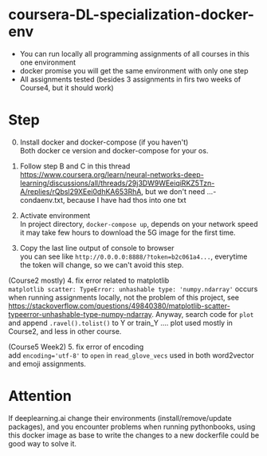# coursera-DL-specialization-docker-env
- You can run locally all programming assignments of all courses in this one environment
- docker promise you will get the same environment with only one step
- All assignments tested (besides 3 assignments in firs two weeks of Course4, but it should work)

# Step
0. Install docker and docker-compose (if you haven't)  
Both docker ce version and docker-compose for your os.

1. Follow step B and C in this thread  
https://www.coursera.org/learn/neural-networks-deep-learning/discussions/all/threads/29j3DW9WEeiqiRKZ5Tzn-A/replies/rQbsl29XEei0dhKA653RhA, but we don't need ...-condaenv.txt, because I have had thos into one txt

2. Activate environment  
In project directory, `docker-compose up`, depends on your network speed it may take few hours to download the 5G image for the first time.

3. Copy the last line output of console to browser  
you can see like `http://0.0.0.0:8888/?token=b2c061a4...`, everytime the token will change, so we can't avoid this step.

(Course2 mostly) 4. fix error related to matplotlib  
`matplotlib scatter: TypeError: unhashable type: 'numpy.ndarray'` occurs when running assignments locally, not the problem of this project, see https://stackoverflow.com/questions/49840380/matplotlib-scatter-typeerror-unhashable-type-numpy-ndarray. Anyway, search code for `plot` and append `.ravel().tolist()` to Y or train_Y .... plot used mostly in Course2, and less in other course.

(Course5 Week2) 5. fix error of encoding  
add `encoding='utf-8'` to `open` in `read_glove_vecs` used in both word2vector and emoji assignments.

# Attention
If deeplearning.ai change their environments (install/remove/update packages), and you encounter problems when running pythonbooks, using this docker image as base to write the changes to a new dockerfile could be good way to solve it.
